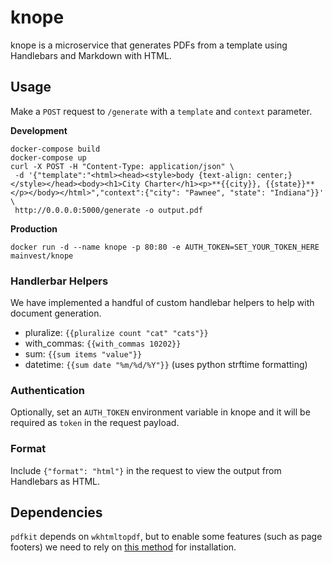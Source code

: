 # knope
knope is a microservice that generates PDFs from a template using Handlebars and Markdown with HTML.

## Usage
Make a `POST` request to `/generate` with a `template` and `context` parameter.

**Development**
```
docker-compose build
docker-compose up
curl -X POST -H "Content-Type: application/json" \
 -d '{"template":"<html><head><style>body {text-align: center;}</style></head><body><h1>City Charter</h1><p>**{{city}}, {{state}}**</p></body></html>","context":{"city": "Pawnee", "state": "Indiana"}}' \
 http://0.0.0.0:5000/generate -o output.pdf
```

**Production**
```
docker run -d --name knope -p 80:80 -e AUTH_TOKEN=SET_YOUR_TOKEN_HERE mainvest/knope
```

### Handlerbar Helpers

We have implemented a handful of custom handlebar helpers to help with document generation.

- pluralize: `{{pluralize count "cat" "cats"}}`
- with_commas: `{{with_commas 10202}}`
- sum: `{{sum items "value"}}`
- datetime: `{{sum date "%m/%d/%Y"}}` (uses python strftime formatting)

### Authentication

Optionally, set an `AUTH_TOKEN` environment variable in knope and it will be required as `token` in the request payload.

### Format

Include `{"format": "html"}` in the request to view the output from Handlebars as HTML.

## Dependencies

`pdfkit` depends on `wkhtmltopdf`, but to enable some features (such as page footers) we need to rely on [this method](https://gist.github.com/yajra/80ae402e2084191cd1f6e17fa581320e) for installation.
